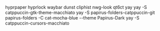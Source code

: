 hyprpaper
hyprlock
waybar
dunst
cliphist
nwg-look
qt6ct
yay yay -S catppuccin-gtk-theme-macchiato
yay -S papirus-folders-catppuccin-git
papirus-folders -C cat-mocha-blue --theme Papirus-Dark
yay -S catppuccin-cursors-macchiato
